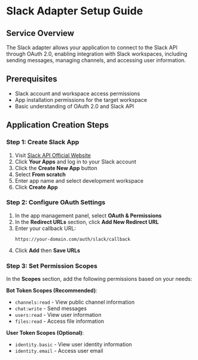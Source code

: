 # Slack Adapter Setup Guide

## Service Overview
The Slack adapter allows your application to connect to the Slack API through OAuth 2.0, enabling integration with Slack workspaces, including sending messages, managing channels, and accessing user information.

## Prerequisites
- Slack account and workspace access permissions
- App installation permissions for the target workspace
- Basic understanding of OAuth 2.0 and Slack API

## Application Creation Steps

### Step 1: Create Slack App
1. Visit [Slack API Official Website](https://api.slack.com/)
2. Click **Your Apps** and log in to your Slack account
3. Click the **Create New App** button
4. Select **From scratch**
5. Enter app name and select development workspace
6. Click **Create App**

### Step 2: Configure OAuth Settings
1. In the app management panel, select **OAuth & Permissions**
2. In the **Redirect URLs** section, click **Add New Redirect URL**
3. Enter your callback URL:
   ```
   https://your-domain.com/auth/slack/callback
   ```
4. Click **Add** then **Save URLs**

### Step 3: Set Permission Scopes
In the **Scopes** section, add the following permissions based on your needs:

**Bot Token Scopes (Recommended)**:
- `channels:read` - View public channel information
- `chat:write` - Send messages
- `users:read` - View user information
- `files:read` - Access file information

**User Token Scopes (Optional)**:
- `identity.basic` - View user identity information
- `identity.email` - Access user email

